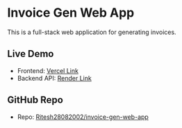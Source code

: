 # Invoice Gen Web App

This is a full-stack web application for generating invoices.

## Live Demo

- Frontend: [Vercel Link](https://invoice-gen-web-app.vercel.app/)  
- Backend API: [Render Link](https://invoice-gen-web-app.onrender.com)

## GitHub Repo

- Repo: [Ritesh28082002/invoice-gen-web-app](https://github.com/Ritesh28082002/invoice-gen-web-app)
